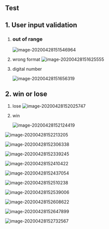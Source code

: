 ## Test

## 1. User input validation 

1. ### out of range 

   ![image-20200428151546964](https://cdn.jsdelivr.net/gh/AkideLiu/image@master/uPic/image-20200428151546964-20200428YLe3MA.png)

2. wrong format 
   ![image-20200428151625555](https://cdn.jsdelivr.net/gh/AkideLiu/image@master/uPic/image-20200428151625555-20200428SvLxg8.png)

3. digital number 

   ![image-20200428151656319](https://cdn.jsdelivr.net/gh/AkideLiu/image@master/uPic/image-20200428151656319-202004287InpDx.png)

## 2. win or lose

1. lose 
   ![image-20200428152025747](https://cdn.jsdelivr.net/gh/AkideLiu/image@master/uPic/image-20200428152025747-20200428lNqnqi.png)

2. win 

   ![image-20200428152124419](https://cdn.jsdelivr.net/gh/AkideLiu/image@master/uPic/image-20200428152124419-20200428prGBsA.png)

![image-20200428152213205](https://cdn.jsdelivr.net/gh/AkideLiu/image@master/uPic/image-20200428152213205-20200428e4Dwws.png)

![image-20200428152306338](https://cdn.jsdelivr.net/gh/AkideLiu/image@master/uPic/image-20200428152306338-20200428d2VBMT.png)

![image-20200428152339245](https://cdn.jsdelivr.net/gh/AkideLiu/image@master/uPic/image-20200428152339245-202004287hv6b6.png)

![image-20200428152410422](https://cdn.jsdelivr.net/gh/AkideLiu/image@master/uPic/image-20200428152410422-202004283uAllY.png)

![image-20200428152437054](https://cdn.jsdelivr.net/gh/AkideLiu/image@master/uPic/image-20200428152437054-20200428A8Fp9s.png)

![image-20200428152510238](https://cdn.jsdelivr.net/gh/AkideLiu/image@master/uPic/image-20200428152510238-202004288ngszu.png)

![image-20200428152539006](https://cdn.jsdelivr.net/gh/AkideLiu/image@master/uPic/image-20200428152539006-20200428xKSLQJ.png)

![image-20200428152608622](https://cdn.jsdelivr.net/gh/AkideLiu/image@master/uPic/image-20200428152608622-20200428rwKBn5.png)

![image-20200428152647899](https://cdn.jsdelivr.net/gh/AkideLiu/image@master/uPic/image-20200428152647899-20200428QBW6vL.png)

![image-20200428152732567](https://cdn.jsdelivr.net/gh/AkideLiu/image@master/uPic/image-20200428152732567-20200428Iw2ede.png)

